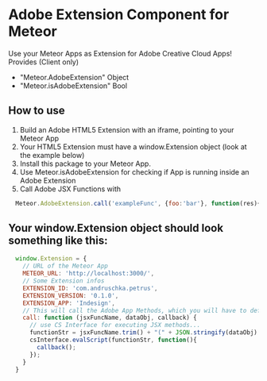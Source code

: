 # Adobe Extension Component for Meteor
Use your Meteor Apps as Extension for Adobe Creative Cloud Apps!  
Provides (Client only)
- "Meteor.AdobeExtension" Object
- "Meteor.isAdobeExtension" Bool


## How to use
1. Build an Adobe HTML5 Extension with an iframe, pointing to your Meteor App
2. Your HTML5 Extension must have a window.Extension object (look at the example below)
3. Install this package to your Meteor App.
4. Use Meteor.isAdobeExtension for checking if App is running inside an Adobe Extension
5. Call Adobe JSX Functions with
```javascript
  Meteor.AdobeExtension.call('exampleFunc', {foo:'bar'}, function(res){console.log(res);});
```

## Your window.Extension object should look something like this:
```javascript
  window.Extension = {
    // URL of the Meteor App
    METEOR_URL: 'http://localhost:3000/',
    // Some Extension infos
    EXTENSION_ID: 'com.andruschka.petrus',
    EXTENSION_VERSION: '0.1.0',
    EXTENSION_APP: 'Indesign',
    // This will call the Adobe App Methods, which you will have to define in an JSX file
    call: function (jsxFuncName, dataObj, callback) {
      // use CS Interface for executing JSX methods...
      functionStr = jsxFuncName.trim() + "(" + JSON.stringify(dataObj) + ")";
      csInterface.evalScript(functionStr, function(){
        callback();
      });
    }
  }
```
